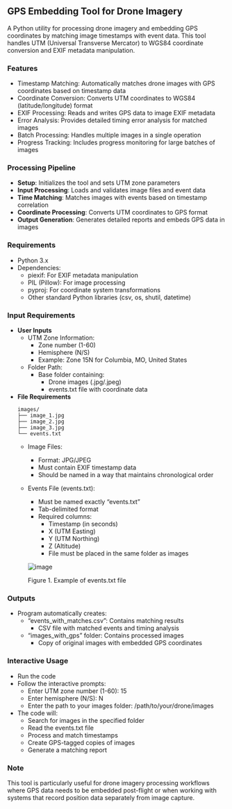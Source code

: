 ## **GPS Embedding Tool for Drone Imagery**

A Python utility for processing drone imagery and embedding GPS coordinates by matching image timestamps with event data. This tool handles UTM (Universal Transverse Mercator) to WGS84 coordinate conversion and EXIF metadata manipulation.

### **Features**

- Timestamp Matching: Automatically matches drone images with GPS coordinates based on timestamp data
- Coordinate Conversion: Converts UTM coordinates to WGS84 (latitude/longitude) format
- EXIF Processing: Reads and writes GPS data to image EXIF metadata
- Error Analysis: Provides detailed timing error analysis for matched images
- Batch Processing: Handles multiple images in a single operation
- Progress Tracking: Includes progress monitoring for large batches of images

### **Processing Pipeline**

- **Setup**: Initializes the tool and sets UTM zone parameters
- **Input Processing**: Loads and validates image files and event data
- **Time Matching**: Matches images with events based on timestamp correlation
- **Coordinate Processing**: Converts UTM coordinates to GPS format
- **Output Generation**: Generates detailed reports and embeds GPS data in images

### **Requirements**

- Python 3.x
- Dependencies:
  - piexif: For EXIF metadata manipulation
  - PIL (Pillow): For image processing
  - pyproj: For coordinate system transformations
  - Other standard Python libraries (csv, os, shutil, datetime)

### **Input Requirements**

- **User Inputs**
  - UTM Zone Information:
    - Zone number (1-60)
    - Hemisphere (N/S)
    - Example: Zone 15N for Columbia, MO, United States
  - Folder Path:
    - Base folder containing:
      - Drone images (.jpg/.jpeg)
      - events.txt file with coordinate data
- **File Requirements**
  ```
  images/
  ├── image_1.jpg
  ├── image_2.jpg
  ├── image_3.jpg
  └── events.txt
  ```
  - Image Files:
    - Format: JPG/JPEG
    - Must contain EXIF timestamp data
    - Should be named in a way that maintains chronological order
  - Events File (events.txt):
    - Must be named exactly “events.txt”
    - Tab-delimited format
    - Required columns:
      - Timestamp (in seconds)
      - X (UTM Easting)
      - Y (UTM Northing)
      - Z (Altitude)
      - File must be placed in the same folder as images
        
    ![image](https://github.com/JacobWashburn-USDA/Ortho_to_image/blob/main/0_gps_embeder/images/img_events_txt.png?raw=true)

      Figure 1. Example of events.txt file
     

### **Outputs**

- Program automatically creates:
  - “events_with_matches.csv”: Contains matching results
    - CSV file with matched events and timing analysis
  - “images_with_gps” folder: Contains processed images
    - Copy of original images with embedded GPS coordinates

### **Interactive Usage**

- Run the code
- Follow the interactive prompts:
  - Enter UTM zone number (1-60): 15
  - Enter hemisphere (N/S): N
  - Enter the path to your images folder: /path/to/your/drone/images
- The code will:
  - Search for images in the specified folder
  - Read the events.txt file
  - Process and match timestamps
  - Create GPS-tagged copies of images
  - Generate a matching report

### **Note**

This tool is particularly useful for drone imagery processing workflows where GPS data needs to be embedded post-flight or when working with systems that record position data separately from image capture.
